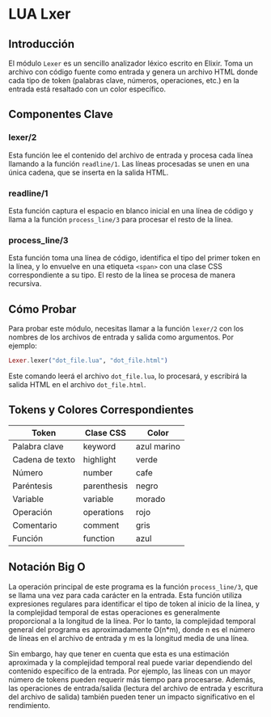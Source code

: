 # LUA Lxer

## Introducción
El módulo `Lexer` es un sencillo analizador léxico escrito en Elixir. Toma un archivo con código fuente como entrada y genera un archivo HTML donde cada tipo de token (palabras clave, números, operaciones, etc.) en la entrada está resaltado con un color específico.

## Componentes Clave

### lexer/2
Esta función lee el contenido del archivo de entrada y procesa cada línea llamando a la función `readline/1`. Las líneas procesadas se unen en una única cadena, que se inserta en la salida HTML.

### readline/1
Esta función captura el espacio en blanco inicial en una línea de código y llama a la función `process_line/3` para procesar el resto de la línea.

### process_line/3
Esta función toma una línea de código, identifica el tipo del primer token en la línea, y lo envuelve en una etiqueta `<span>` con una clase CSS correspondiente a su tipo. El resto de la línea se procesa de manera recursiva.

## Cómo Probar

Para probar este módulo, necesitas llamar a la función `lexer/2` con los nombres de los archivos de entrada y salida como argumentos. Por ejemplo:

```elixir
Lexer.lexer("dot_file.lua", "dot_file.html")
```

Este comando leerá el archivo `dot_file.lua`, lo procesará, y escribirá la salida HTML en el archivo `dot_file.html`.

## Tokens y Colores Correspondientes

| Token       | Clase CSS  | Color  |
| ----------- | ---------- | ------ |
| Palabra clave | keyword   | azul marino |
| Cadena de texto | highlight | verde  |
| Número     | number     | cafe |
| Paréntesis | parenthesis | negro  |
| Variable   | variable   | morado |
| Operación  | operations | rojo   |
| Comentario | comment    | gris   |
| Función    | function   | azul   |

## Notación Big O

La operación principal de este programa es la función `process_line/3`, que se llama una vez para cada carácter en la entrada. Esta función utiliza expresiones regulares para identificar el tipo de token al inicio de la línea, y la complejidad temporal de estas operaciones es generalmente proporcional a la longitud de la línea. Por lo tanto, la complejidad temporal general del programa es aproximadamente O(n*m), donde n es el número de líneas en el archivo de entrada y m es la longitud media de una línea.

Sin embargo, hay que tener en cuenta que esta es una estimación aproximada y la complejidad temporal real puede variar dependiendo del contenido específico de la entrada. Por ejemplo, las líneas con un mayor número de tokens pueden requerir más tiempo para procesarse. Además, las operaciones de entrada/salida (lectura del archivo de entrada y escritura del archivo de salida) también pueden tener un impacto significativo en el rendimiento.